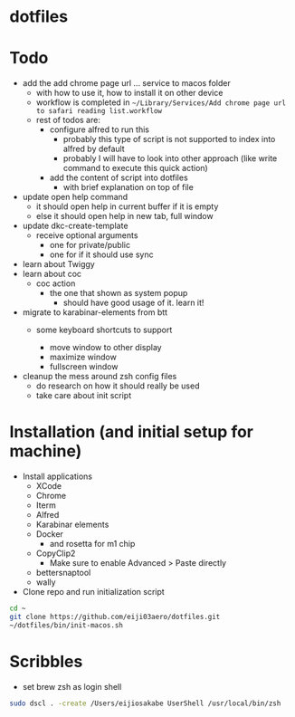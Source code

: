 # dotfiles

# Todo
- add the add chrome page url ... service to macos folder
  - with how to use it, how to install it on other device
  - workflow is completed in `~/Library/Services/Add chrome page url to safari reading list.workflow`
  - rest of todos are:
    - configure alfred to run this
      - probably this type of script is not supported to index into alfred by default
      - probably I will have to look into other approach (like write command to execute this quick action)
    - add the content of script into dotfiles
      - with brief explanation on top of file
- update open help command
  - it should open help in current buffer if it is empty
  - else it should open help in new tab, full window
- update dkc-create-template
  - receive optional arguments
    - one for private/public
    - one for if it should use sync
- learn about Twiggy
- learn about coc
  - coc action
    - the one that shown as system popup
      - should have good usage of it. learn it!
- migrate to karabinar-elements from btt
  - some keyboard shortcuts to support

    - move window to other display
    - maximize window
    - fullscreen window
- cleanup the mess around zsh config files
  - do research on how it should really be used
  - take care about init script

# Installation (and initial setup for machine)
- Install applications
  - XCode
  - Chrome
  - Iterm
  - Alfred
  - Karabinar elements
  - Docker
    - and rosetta for m1 chip
  - CopyClip2
    - Make sure to enable Advanced > Paste directly
  - bettersnaptool
  - wally
- Clone repo and run initialization script

```sh
cd ~
git clone https://github.com/eiji03aero/dotfiles.git
~/dotfiles/bin/init-macos.sh
```

# Scribbles
- set brew zsh as login shell
```sh
sudo dscl . -create /Users/eijiosakabe UserShell /usr/local/bin/zsh
```
